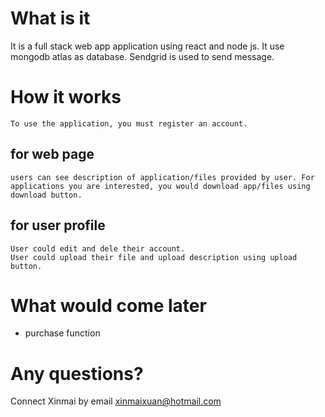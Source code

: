 # What is it
It is a full stack web app application using react and node js. It use mongodb atlas as database. Sendgrid is used to send message.

# How it works
    To use the application, you must register an account.
## for web page
    users can see description of application/files provided by user. For applications you are interested, you would download app/files using download button.
## for user profile
    User could edit and dele their account.
    User could upload their file and upload description using upload button.

# What would come later

- purchase function

# Any questions?
 Connect Xinmai by email xinmaixuan@hotmail.com

